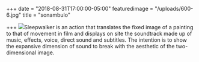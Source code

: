 +++
date = "2018-08-31T17:00:00-05:00"
featuredimage = "/uploads/600-6.jpg"
title = "sonambulo"

+++
![](/uploads/2018/10/13/sonambulo_1.jpg)Sleepwalker is an action that translates the fixed image of a painting to that of movement in film and displays on site the soundtrack made up of music, effects, voice, direct sound and subtitles. The intention is to show the expansive dimension of sound to break with the aesthetic of the two-dimensional image.